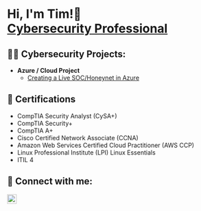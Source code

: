 <h1>Hi, I'm Tim!👋 <br/><a <a href="https://www.linkedin.com/in/tim-akol-912871236/">Cybersecurity Professional</a>

<h2>👨‍💻 Cybersecurity Projects:</h2>

- <b>Azure / Cloud Project</b>
  - [Creating a Live SOC/Honeynet in Azure](https://github.com/joshmadakor1/Algorithms-Practice)


<h2>📜 Certifications</h2>

- CompTIA Security Analyst (CySA+)
- CompTIA Security+ 
- CompTIA A+
- Cisco Certified Network Associate (CCNA)
- Amazon Web Services Certified Cloud Practitioner (AWS CCP)
- Linux Professional Institute (LPI) Linux Essentials
- ITIL 4

<h2> 🤳 Connect with me:</h2>

[<img align="left" alt="JoshMadakor | LinkedIn" width="22px" src="https://cdn.jsdelivr.net/npm/simple-icons@v3/icons/linkedin.svg" />][linkedin]


[linkedin]: https://www.linkedin.com/in/tim-akol-912871236





<!--
**joshmadakor1/joshmadakor1** is a ✨ _special_ ✨ repository because its `README.md` (this file) appears on your GitHub profile.

Here are some ideas to get you started:

- 🔭 I’m currently working on ...
- 🌱 I’m currently learning ...
- 👯 I’m looking to collaborate on ...
- 🤔 I’m looking for help with ...
- 💬 Ask me about ...
- 📫 How to reach me: ...
- 😄 Pronouns: ...
- ⚡ Fun fact: ...
-->

